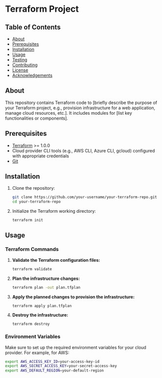 # Terraform Project

## Table of Contents

- [About](#about)
- [Prerequisites](#prerequisites)
- [Installation](#installation)
- [Usage](#usage)
- [Testing](#testing)
- [Contributing](#contributing)
- [License](#license)
- [Acknowledgements](#acknowledgements)

## About

This repository contains Terraform code to [briefly describe the purpose of your Terraform project, e.g., provision infrastructure for a web application, manage cloud resources, etc.]. It includes modules for [list key functionalities or components].

## Prerequisites

- [Terraform](https://www.terraform.io/downloads.html) >= 1.0.0
- Cloud provider CLI tools (e.g., AWS CLI, Azure CLI, gcloud) configured with appropriate credentials
- [Git](https://git-scm.com/)

## Installation

1. Clone the repository:

    ```sh
    git clone https://github.com/your-username/your-terraform-repo.git
    cd your-terraform-repo
    ```

2. Initialize the Terraform working directory:

    ```sh
    terraform init
    ```

## Usage

### Terraform Commands

1. **Validate the Terraform configuration files:**

    ```sh
    terraform validate
    ```

2. **Plan the infrastructure changes:**

    ```sh
    terraform plan -out plan.tfplan
    ```

3. **Apply the planned changes to provision the infrastructure:**

    ```sh
    terraform apply plan.tfplan
    ```

4. **Destroy the infrastructure:**

    ```sh
    terraform destroy
    ```

### Environment Variables

Make sure to set up the required environment variables for your cloud provider. For example, for AWS:

```sh
export AWS_ACCESS_KEY_ID=your-access-key-id
export AWS_SECRET_ACCESS_KEY=your-secret-access-key
export AWS_DEFAULT_REGION=your-default-region
